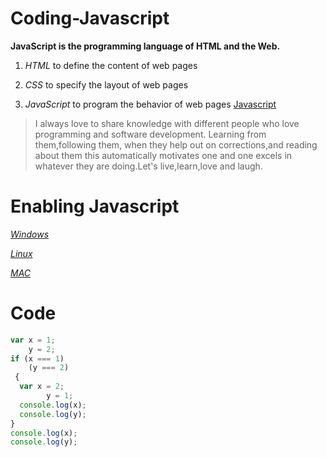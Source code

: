 # Coding-Javascript

__JavaScript is the programming language of HTML and the Web.__

   1. *HTML* to define the content of web pages

   2. *CSS* to specify the layout of web pages

   3. *JavaScript* to program the behavior of web pages 
[Javascript](https://devdocs.io/javascript/)


 >I always love to share knowledge with different people who love programming and software development. Learning from them,following them, when they help out on corrections,and reading about them this automatically motivates one and one excels in whatever they are doing.Let's live,learn,love and laugh.


# Enabling Javascript

[*Windows*](https://support.microsoft.com/en-us/help/3135465/how-to-enable-javascript-in-windows)

[*Linux*](https://pchelp.ricmedia.com/enable-or-disable-javascript-in-mozilla-firefox-linux/)

[*MAC*](https://www7.myservicetracker.com/javascript-mac_ie.htm)

# Code
```Javascript
var x = 1;
    y = 2;
if (x === 1)
    (y === 2)
 {
  var x = 2;
        y = 1;
  console.log(x);
  console.log(y);
}
console.log(x);
console.log(y);
```

